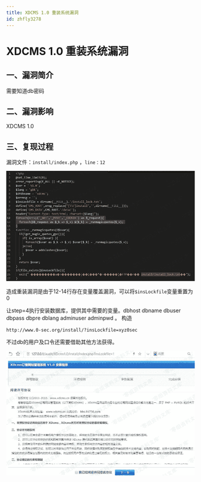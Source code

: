 ```yaml
---
title: XDCMS 1.0 重装系统漏洞
id: zhfly3278
---
```


# XDCMS 1.0 重装系统漏洞

## 一、漏洞简介

需要知道db密码

## 二、漏洞影响

XDCMS 1.0

## 三、复现过程

漏洞文件：`install/index.php` ，`line：12`

![image](../img/d1373d10106bbe36d1620bfce5ef7b43.png)

造成重装漏洞是由于12-14行存在变量覆盖漏洞，可以将`$insLockfile`变量重置为0

让step=4执行安装数据库，提供其中需要的变量。dbhost dbname dbuser dbpass dbpre dblang adminuser adminpwd 。
构造

```
http://www.0-sec.org/install/?insLockfile=xyz0sec 
```

不过db的用户及口令还需要借助其他方法获得。

![image](../img/d41b8de74182a45a3b864ddef3091ffa.png)
